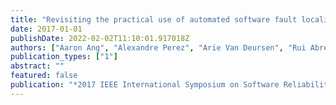 ```yaml
---
title: "Revisiting the practical use of automated software fault localization techniques"
date: 2017-01-01
publishDate: 2022-02-02T11:10:01.917018Z
authors: ["Aaron Ang", "Alexandre Perez", "Arie Van Deursen", "Rui Abreu"]
publication_types: ["1"]
abstract: ""
featured: false
publication: "*2017 IEEE International Symposium on Software Reliability Engineering Workshops (ISSREW)*"
---
```


